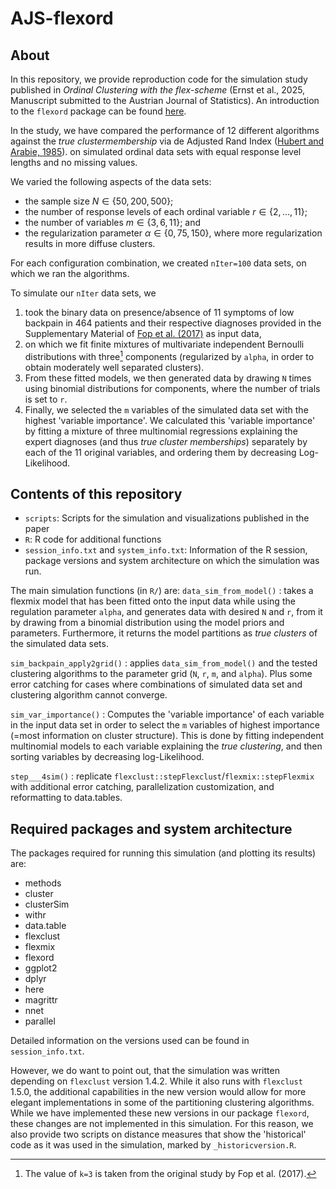 # AJS-flexord

## About 
In this repository, we provide reproduction code for the simulation study published
in *Ordinal Clustering with the flex-scheme* (Ernst et al., 2025, Manuscript submitted to the Austrian Journal of Statistics).
An introduction to the `flexord` package can be found [here](https://dernst.github.io/flexord/articles/Intro2Flexord.html).

In the study, we have compared the performance of 12 different algorithms against
the *true clustermembership* via de Adjusted Rand Index ([Hubert and Arabie, 1985](https://doi.org/10.1007/BF01908075)).
on simulated ordinal data sets with equal response level lengths and no missing values.

We varied the following aspects of the data sets:

* the sample size $N \in \{50,200,500\}$;
* the number of response levels of each ordinal variable
  $r \in \{2,\ldots,11\}$;
* the number of variables $m \in \{3, 6, 11\}$; and
* the regularization parameter $\alpha \in \{0, 75, 150\}$, where
  more regularization results in more diffuse clusters.
  
For each configuration combination, we created `nIter=100` data sets, on
which we ran the algorithms.

To simulate our `nIter` data sets, we

1) took the binary data on presence/absence of 11 symptoms of low backpain  in 464 patients and 
 their respective diagnoses provided in the Supplementary Material of [Fop et al. (2017)](https://doi.org/10.1214/17-aoas1061)
 as input data,
2) on which we fit finite mixtures of multivariate independent Bernoulli distributions with
three[^1] components (regularized by `alpha`, in order to obtain moderately well separated clusters).
3) From these fitted models, we then generated data by drawing `N` times using binomial distributions
for components, where the number of trials is set to `r`.
4) Finally, we selected the `m` variables of the simulated data set with the highest 'variable importance'.
We calculated this 'variable importance' by fitting a mixture of three multinomial regressions
explaining the expert diagnoses (and thus *true cluster memberships*) separately by each of the 11
original variables, and ordering them by decreasing Log-Likelihood.

[^1]: The value of `k=3` is taken from the original study by Fop et al. (2017).

## Contents of this repository

- `scripts`: Scripts for the simulation and visualizations published in the paper
- `R`: R code for additional functions
- `session_info.txt` and `system_info.txt`: Information of the R session, package versions
    and system architecture on which the simulation was run.

The main simulation functions (in `R/`) are:
`data_sim_from_model()`
: takes a flexmix model that has been fitted onto the input data while using the
regulation parameter `alpha`, and generates data with desired `N` and `r`,  from
it by drawing from a binomial distribution using the model priors and parameters.
Furthermore, it returns the model partitions as *true clusters* of the simulated
data sets.

`sim_backpain_apply2grid()`
: applies `data_sim_from_model()` and the tested clustering algorithms to the
parameter grid (`N`, `r`, `m`, and `alpha`). Plus some error catching for cases
where combinations of simulated data set and clustering algorithm cannot converge.

`sim_var_importance()`
: Computes the 'variable importance' of each variable in the input data set in
order to select the `m` variables of highest importance (=most information on
cluster structure). This is done by fitting independent multinomial models to
each variable explaining the *true clustering*, and then sorting variables by
decreasing log-Likelihood.

`step___4sim()`
: replicate `flexclust::stepFlexclust`/`flexmix::stepFlexmix` with additional
error catching, parallelization customization, and reformatting to data.tables.

## Required packages and system architecture

The packages required for running this simulation (and plotting its results) are:

- methods
- cluster
- clusterSim
- withr
- data.table
- flexclust
- flexmix
- flexord
- ggplot2
- dplyr
- here
- magrittr
- nnet
- parallel

Detailed information on the versions used can be found in `session_info.txt`.

However, we do want to point out, that the simulation was written depending on `flexclust` version 1.4.2.
While it also runs with `flexclust` 1.5.0, the additional capabilities in the new version would allow for more elegant
implementations in some of the partitioning clustering algorithms. While we have implemented these new versions in
our package `flexord`, these changes are not implemented in this simulation. For this reason, we also provide
two scripts on distance measures that show the 'historical' code as it was used in the simulation, marked
by `_historicversion.R`.
